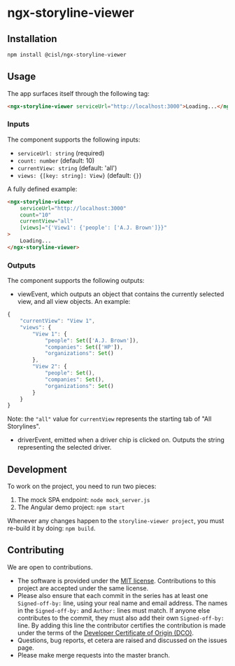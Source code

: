 # ngx-storyline-viewer

## Installation

```bash
npm install @cisl/ngx-storyline-viewer
```

## Usage

The app surfaces itself through the following tag:

```html
<ngx-storyline-viewer serviceUrl="http://localhost:3000">Loading...</ng-storyline-viewer>
```

### Inputs

The component supports the following inputs:

* `serviceUrl: string` (required)
* `count: number` (default: 10)
* `currentView: string` (default: 'all')
* `views: {[key: string]: View}` (default: `{}`)

A fully defined example:

```html
<ngx-storyline-viewer
    serviceUrl="http://localhost:3000"
    count="10"
    currentView="all"
    [views]="{'View1': {'people': ['A.J. Brown']}}"
>
    Loading...
</ngx-storyline-viewer>
```

### Outputs

The component supports the following outputs:

* viewEvent, which outputs an object that contains the currently selected view, and all view objects. An example:

```js
{
    "currentView": "View 1",
    "views": {
        "View 1": {
            "people": Set(['A.J. Brown']),
            "companies": Set(['HP']),
            "organizations": Set()
        },
        "View 2": {
            "people": Set(),
            "companies": Set(),
            "organizations": Set()
        }
    }
}
```

Note: the `"all"` value for `currentView` represents the starting tab of "All Storylines".

* driverEvent, emitted when a driver chip is clicked on. Outputs the string representing the selected driver.

## Development

To work on the project, you need to run two pieces:

1. The mock SPA endpoint: `node mock_server.js`
2. The Angular demo project: `npm start`

Whenever any changes happen to the `storyline-viewer project`, you must re-build it by doing: `npm build`.

## Contributing

We are open to contributions.

* The software is provided under the [MIT license](LICENSE). Contributions to
this project are accepted under the same license.
* Please also ensure that each commit in the series has at least one
`Signed-off-by:` line, using your real name and email address. The names in
the `Signed-off-by:` and `Author:` lines must match. If anyone else
contributes to the commit, they must also add their own `Signed-off-by:`
line. By adding this line the contributor certifies the contribution is made
under the terms of the
[Developer Certificate of Origin (DCO)](DeveloperCertificateOfOrigin.txt).
* Questions, bug reports, et cetera are raised and discussed on the issues page.
* Please make merge requests into the master branch.
